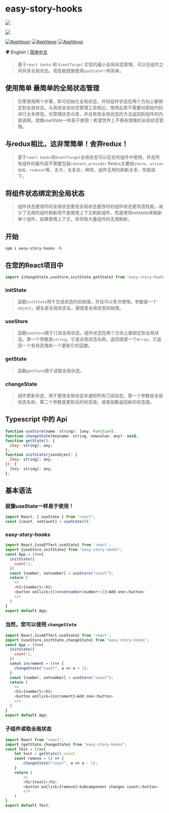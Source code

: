 # easy-story-hooks

![](https://cdn.xiaohuwei.cn/2977740a53948b0e06783984cbb41b10)

![](<https://img.shields.io/badge/author-Hzdy-red.svg?style=for-the-badge&logo=appveyor>)

[![AppVeyor](https://img.shields.io/appveyor/ci/doyoe/css-handbook.svg)](https://ci.appveyor.com/project/doyoe/css-handbook) [![AppVeyor](https://img.shields.io/static/v1.svg?label=lisense&message=MIT&color=success&?style=flat&logo=appveyor)](https://xiaohuwei.cn)  [![AppVeyor](https://img.shields.io/static/v1.svg?label=link&message=996.icu&color=orange)](https://996.icu/#/zh_CN)



🌍   English | [简体中文](https://github.com/xiaohuwei/easy-story-hooks)



> 基于`react hooks` 和 `EventTarget` 实现的最小全局状态管理，可以在组件之间共享全局状态。高性能就像使用`useState`一样简单。

## 使用简单 最简单的全局状态管理

>仅需使用两个步骤，即可初始化全局状态，并将组件状态在两个方向上都绑定到全局状态。与其他全局状态管理工具相比，使用此库不需要对原始代码进行太多修改。仅管理状态仓库，并且修改全局状态的方法返回到组件的内部调用。就像useState一样易于使用！希望世界上不再有困难的全局状态管理。

## 与redux相比，这非常简单！舍弃redux！

> 基于`react hooks`和`EventTarget`全局状态可以在任何组件中使用，并且所有组件的最外层不需要包装`context.provider` Redux主要由`store`，`action组成`，`reducer`等，太大，太复杂，麻烦，组件无用的刷新太多，性能低下。

## 将组件状态绑定到全局状态

> 组件状态更改时的全局状态更改全局状态更改时的组件状态更改高性能，减少了无用的组件刷新而不是使用上下文刷新组件，而是使用setstate来刷新单个组件。如果使用上下文，将导致大量组件的无用刷新。

## 开始

~~~node
npm i easy-story-hooks -S
~~~

## 在您的React项目中

```js
import {changeState,useStore,initState,getState} from "easy-story-hooks";
```

### initState

> 函数`initState`用于生成状态的初始值，并且可以多次使用。参数是一个`object`，键名是全局状态名，键值是全局状态初始值。

### useStore

> 函数`useStore`用于订阅全局状态，组件状态在两个方向上都绑定到全局状态。第一个参数是`string`，它是全局状态名称。返回值是一个`Array`，它返回一个有状态值和一个更新它的函数。

### getState

> 函数`getState`用于读取全局状态。

### changeState

> 组件更新状态，用于更改全局状态并通知所有订阅状态，第一个参数是全局状态名称，第二个参数是更新后的状态值，或者函数返回新的状态值。



## Typescript 中的 Api

```js
function useStore(name: string): [any, Function];
function changeState(keyname: string, newvalue: any): void;
function getState(): {
  [key: string]: any;
};
function initState(jsonobject: {
  [key: string]: any;
}): {
  [key: string]: any;
};
```

## 基本语法

### 就像useState一样易于使用！

```js
import React, { useState } from "react";
const [count, setCount] = useState(0);
```

### easy-story-hooks

```js
import React,{useEffect,useState} from 'react';
import {useStore,initState} from "easy-story-hooks";
const App = ()=>{
  initState({
    count:1,
  })
  const [number, setnumber] = useStore("count");
  return (
    <>
    <h1>{number}</h1>
    <button onClick={()=>setnumber(number+1)}>Add one</button>
    </>
  )
}
export default App;
```

### 当然，您可以使用 `changeState`

```js
import React,{useEffect,useState} from 'react';
import {useStore,initState,changeState} from "easy-story-hooks";
const App = ()=>{
  initState({
    count:1,
  })
  const increment = ()=> {
    changeState("count", a => a + 1);
  }
  const [number, setnumber] = useStore("count");
  return (
    <>
    <h1>{number}</h1>
    <button onClick={increment}>Add one</button>
    </>
  )
}
export default App;
```

### 子组件读取全局状态

```js
import React from 'react';
import {getState,changeState} from "easy-story-hooks";
const Test = ()=>{
    let test = getState().count
    const remove = () => {
        changeState("count", a => a - 1);
    }
    return (
        <>
        <h1>{test}</h1>
        <button onClick={remove}>Subcomponent changes count</button>
        </>
    )
}
export default Test;
```



